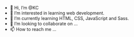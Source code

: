 - 👋 Hi, I’m @KC
- 👀 I’m interested in learning web development.
- 🌱 I’m currently learning HTML, CSS, JavaScript and Sass.
- 💞️ I’m looking to collaborate on ...
- 📫 How to reach me ...

<!---
Mismisty/Mismisty is a ✨ special ✨ repository because its `README.md` (this file) appears on your GitHub profile.
You can click the Preview link to take a look at your changes.
--->
